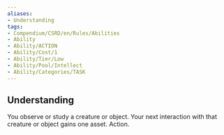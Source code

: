 ```yaml
---
aliases:
- Understanding
tags:
- Compendium/CSRD/en/Rules/Abilities
- Ability
- Ability/ACTION
- Ability/Cost/1
- Ability/Tier/Low
- Ability/Pool/Intellect
- Ability/Categories/TASK
---
```


  
## Understanding  
You observe or study a creature or object. Your next interaction with that creature or object gains one asset. Action. 